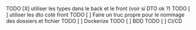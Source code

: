 TODO [X]  utiliser les types dans le back et le front 
(voir si DTO ok ?)
TODO [ ]  utiliser les dto coté front
TODO [ ] Faire un truc propre pour le nommage des dossiers et fichier
TODO [ ] Dockerize
TODO [ ] BDD
TODO [ ] CI/CD